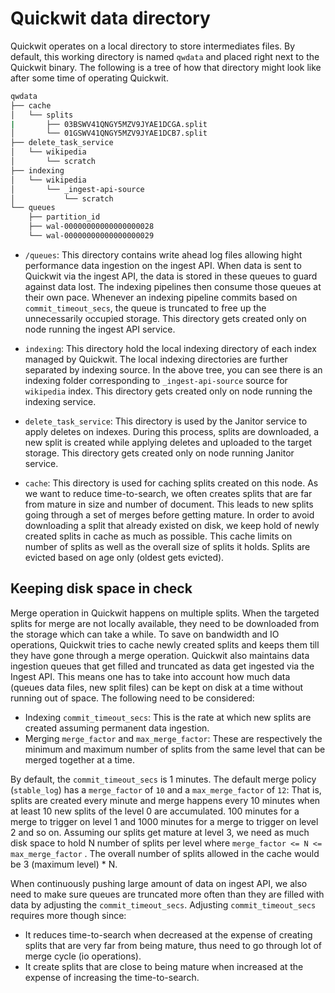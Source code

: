 # Quickwit data directory

Quickwit operates on a local directory to store intermediates files. By default, this working directory is named `qwdata` and placed right next to the Quickwit binary. The following is a tree of how that directory might look like after some time of operating Quickwit.

```bash
qwdata
├── cache
│   └── splits
|       ├── 03BSWV41QNGY5MZV9JYAE1DCGA.split
│       └── 01GSWV41QNGY5MZV9JYAE1DCB7.split
├── delete_task_service
│   └── wikipedia
│       └── scratch
├── indexing
│   └── wikipedia
│       └── _ingest-api-source
│           └── scratch
└── queues
    ├── partition_id
    ├── wal-00000000000000000028
    └── wal-00000000000000000029
```

- `/queues`: This directory contains write ahead log files allowing hight performance data ingestion on the ingest API. When data is sent to Quickwit via the ingest API, the data is stored in these queues to guard against data lost. The indexing pipelines then consume those queues at their own pace. Whenever an indexing pipeline commits based on `commit_timeout_secs`, the queue is truncated to free up the unnecessarily occupied storage. This directory gets created only on node running the ingest API service.

- `indexing`: This directory hold the local indexing directory of each index managed by Quickwit. The local indexing directories are further separated by indexing source. In the above tree, you can see there is an indexing folder corresponding to `_ingest-api-source` source for `wikipedia` index. This directory gets created only on node running the indexing service.

- `delete_task_service`: This directory is used by the Janitor service to apply deletes on indexes. During this process, splits are downloaded, a new split is created while applying deletes and uploaded to the target storage. This directory gets created only on node running Janitor service.

- `cache`: This directory is used for caching splits created on this node. As we want to reduce time-to-search, we often creates splits that are far from mature in size and number of document. This leads to new splits going through a set of merges before getting mature. In order to avoid downloading a split that already existed on disk, we keep hold of newly created splits in cache as much as possible. This cache limits on number of splits as well as the overall size of splits it holds. Splits are evicted based on age only (oldest gets evicted).

## Keeping disk space in check

 Merge operation in Quickwit happens on multiple splits. When the targeted splits for merge are not locally available, they need to be downloaded from the storage which can take a while. To save on bandwidth and IO operations, Quickwit tries to cache newly created splits and keeps them till they have gone through a merge operation. Quickwit also maintains data ingestion queues that get filled and truncated as data get ingested via the Ingest API. This means one has to take into account how much data (queues data files, new split files) can be kept on disk at a time without running out of space. The following need to be considered:

- Indexing `commit_timeout_secs`: This is the rate at which new splits are created assuming permanent data ingestion.
- Merging `merge_factor` and `max_merge_factor`: These are respectively the minimum and maximum number of splits from the same level that can be merged together at a time.

By default, the `commit_timeout_secs` is 1 minutes. The default merge policy (`stable_log`) has a `merge_factor` of `10` and a `max_merge_factor` of `12`: That is, splits are created every minute and merge happens every 10 minutes when at least 10 new splits of the level 0 are accumulated. 100 minutes for a merge to trigger on level 1 and 1000 minutes for a merge to trigger on level 2 and so on. Assuming our splits get mature at level 3, we need as much disk space to hold N number of splits per level where `merge_factor <= N <= max_merge_factor` . The overall number of splits allowed in the cache would be 3 (maximum level) * N.

When continuously pushing large amount of data on ingest API, we also need to make sure queues are truncated more often than they are filled with data by adjusting the `commit_timeout_secs`. Adjusting `commit_timeout_secs` requires more though since:
- It reduces time-to-search when decreased at the expense of creating splits that are very far from being mature, thus need to go through lot of merge cycle (io operations).
- It create splits that are close to being mature when increased at the expense of increasing the time-to-search.
